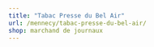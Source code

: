 ```yaml
---
title: "Tabac Presse du Bel Air"
url: /mennecy/tabac-presse-du-bel-air/
shop: marchand de journaux
---
```

